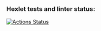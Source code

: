 ### Hexlet tests and linter status:
[![Actions Status](https://github.com/Timurrr86/java-project-71/workflows/hexlet-check/badge.svg)](https://github.com/Timurrr86/java-project-71/actions)